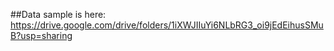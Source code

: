 ##Data sample is here: https://drive.google.com/drive/folders/1iXWJIIuYi6NLbRG3_oi9jEdEihusSMuB?usp=sharing 

